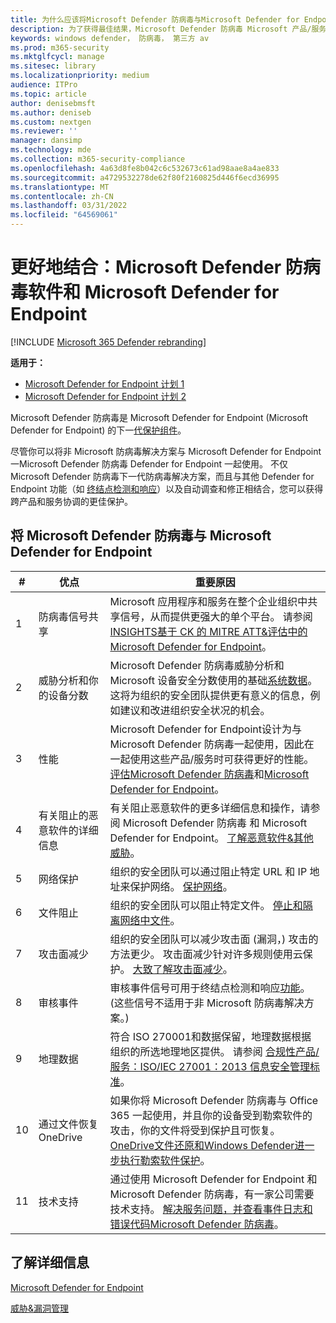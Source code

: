 ```yaml
---
title: 为什么应该将Microsoft Defender 防病毒与Microsoft Defender for Endpoint
description: 为了获得最佳结果，Microsoft Defender 防病毒 Microsoft 产品/服务一起使用。
keywords: windows defender， 防病毒， 第三方 av
ms.prod: m365-security
ms.mktglfcycl: manage
ms.sitesec: library
ms.localizationpriority: medium
audience: ITPro
ms.topic: article
author: denisebmsft
ms.author: deniseb
ms.custom: nextgen
ms.reviewer: ''
manager: dansimp
ms.technology: mde
ms.collection: m365-security-compliance
ms.openlocfilehash: 4a63d8fe8b042c6c532673c61ad98aae8a4ae833
ms.sourcegitcommit: a4729532278de62f80f2160825d446f6ecd36995
ms.translationtype: MT
ms.contentlocale: zh-CN
ms.lasthandoff: 03/31/2022
ms.locfileid: "64569061"
---
```

# <a name="better-together-microsoft-defender-antivirus-and-microsoft-defender-for-endpoint"></a>更好地结合：Microsoft Defender 防病毒软件和 Microsoft Defender for Endpoint

[!INCLUDE [Microsoft 365 Defender rebranding](../../includes/microsoft-defender.md)]


**适用于：**

- [Microsoft Defender for Endpoint 计划 1](https://go.microsoft.com/fwlink/p/?linkid=2154037)
- [Microsoft Defender for Endpoint 计划 2](https://go.microsoft.com/fwlink/p/?linkid=2154037)

Microsoft Defender 防病毒是 Microsoft Defender for Endpoint (Microsoft Defender for Endpoint) 的下一[代保护组件](/microsoft-365/security/defender-endpoint/microsoft-defender-endpoint)。

尽管你可以将非 Microsoft 防病毒解决方案与 Microsoft Defender for Endpoint 一Microsoft Defender 防病毒 Defender for Endpoint 一起使用。 不仅Microsoft Defender 防病毒下一代防病毒解决方案，而且与其他 Defender for Endpoint 功能（如 [终结点检测和响应](/microsoft-365/security/defender-endpoint/overview-endpoint-detection-response)）以及自动调查和修正相结合，您可以获得跨产品和服务协调的更佳保护。[](/microsoft-365/security/defender-endpoint/automated-investigations)

## <a name="11-reasons-to-use-microsoft-defender-antivirus-together-with-microsoft-defender-for-endpoint"></a>将 Microsoft Defender 防病毒与 Microsoft Defender for Endpoint

|#|优点|重要原因|
|--|--|--|
|1|防病毒信号共享|Microsoft 应用程序和服务在整个企业组织中共享信号，从而提供更强大的单个平台。 请参阅[INSIGHTS基于 CK 的 MITRE ATT&评估中的Microsoft Defender for Endpoint](https://www.microsoft.com/security/blog/2018/12/03/insights-from-the-mitre-attack-based-evaluation-of-windows-defender-atp/)。|
|2|威胁分析和你的设备分数|Microsoft Defender 防病毒威胁分析和 Microsoft 设备安全分数使用的基础[系统数据](/microsoft-365/security/defender-endpoint/tvm-microsoft-secure-score-devices)。[](/microsoft-365/security/defender-endpoint/threat-analytics) 这将为组织的安全团队提供更有意义的信息，例如建议和改进组织安全状况的机会。|
|3|性能|Microsoft Defender for Endpoint设计为与Microsoft Defender 防病毒一起使用，因此在一起使用这些产品/服务时可获得更好的性能。 [评估Microsoft Defender 防病毒](evaluate-microsoft-defender-antivirus.md)和[Microsoft Defender for Endpoint](/microsoft-365/security/defender-endpoint/evaluate-mde)。|
|4|有关阻止的恶意软件的详细信息|有关阻止恶意软件的更多详细信息和操作，请参阅 Microsoft Defender 防病毒 和 Microsoft Defender for Endpoint。 [了解恶意软件&其他威胁](/windows/security/threat-protection/intelligence/understanding-malware)。|
|5|网络保护|组织的安全团队可以通过阻止特定 URL 和 IP 地址来保护网络。 [保护网络](/microsoft-365/security/defender-endpoint/network-protection)。|
|6 |文件阻止|组织的安全团队可以阻止特定文件。 [停止和隔离网络中文件](/microsoft-365/security/defender-endpoint/respond-file-alerts#stop-and-quarantine-files-in-your-network)。|
|7 |攻击面减少|组织的安全团队可以减少攻击面 (漏洞，) 攻击的方法更少。 攻击面减少针对许多规则使用云保护。 [大致了解攻击面减少](/microsoft-365/security/defender-endpoint/overview-attack-surface-reduction)。|
|8 |审核事件|审核事件信号可用于终结点检测和响应[功能](/microsoft-365/security/defender-endpoint/overview-endpoint-detection-response)。  (这些信号不适用于非 Microsoft 防病毒解决方案。) |
|9 |地理数据|符合 ISO 270001和数据保留，地理数据根据组织的所选地理地区提供。 请参阅 [合规性产品/服务：ISO/IEC 27001：2013 信息安全管理标准](/microsoft-365/compliance/offering-iso-27001)。|
|10 |通过文件恢复OneDrive|如果你将 Microsoft Defender 防病毒与 Office 365 一起使用，[](/Office365/Enterprise)并且你的设备受到勒索软件的攻击，你的文件将受到保护且可恢复。 [OneDrive文件还原和Windows Defender进一步执行勒索软件保护](https://techcommunity.microsoft.com/t5/Microsoft-OneDrive-Blog/OneDrive-Files-Restore-and-Windows-Defender-takes-ransomware/ba-p/188001)。|
|11|技术支持|通过使用 Microsoft Defender for Endpoint 和 Microsoft Defender 防病毒，有一家公司需要技术支持。 [解决服务问题](/microsoft-365/security/defender-endpoint/troubleshoot-mdatp)[，并查看事件日志和错误代码Microsoft Defender 防病毒](troubleshoot-microsoft-defender-antivirus.md)。|

## <a name="learn-more"></a>了解详细信息

[Microsoft Defender for Endpoint](/microsoft-365/security/defender-endpoint/microsoft-defender-endpoint)

[威胁&漏洞管理](/microsoft-365/security/defender-endpoint/next-gen-threat-and-vuln-mgt)
